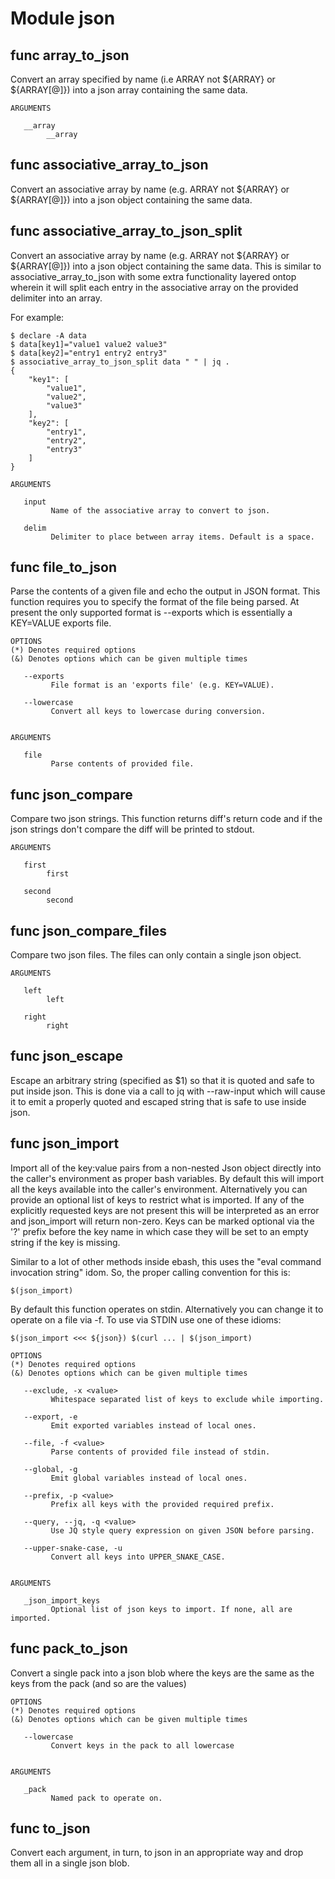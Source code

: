 # Module json


## func array_to_json


Convert an array specified by name (i.e ARRAY not ${ARRAY} or ${ARRAY[@]}) into a json array containing the same data.

```Groff
ARGUMENTS

   __array
        __array

```

## func associative_array_to_json

Convert an associative array by name (e.g. ARRAY not ${ARRAY} or ${ARRAY[@]}) into a json object containing the same
data.

## func associative_array_to_json_split


Convert an associative array by name (e.g. ARRAY not ${ARRAY} or ${ARRAY[@]}) into a json object containing the same
data. This is similar to associative_array_to_json with some extra functionality layered ontop wherein it will split
each entry in the associative array on the provided delimiter into an array.

For example:

```shell
$ declare -A data
$ data[key1]="value1 value2 value3"
$ data[key2]="entry1 entry2 entry3"
$ associative_array_to_json_split data " " | jq .
{
    "key1": [
        "value1",
        "value2",
        "value3"
    ],
    "key2": [
        "entry1",
        "entry2",
        "entry3"
    ]
}
```

```Groff
ARGUMENTS

   input
         Name of the associative array to convert to json.

   delim
         Delimiter to place between array items. Default is a space.

```

## func file_to_json


Parse the contents of a given file and echo the output in JSON format. This function requires you to specify the format
of the file being parsed. At present the only supported format is --exports which is essentially a KEY=VALUE exports
file.

```Groff
OPTIONS
(*) Denotes required options
(&) Denotes options which can be given multiple times

   --exports
         File format is an 'exports file' (e.g. KEY=VALUE).

   --lowercase
         Convert all keys to lowercase during conversion.


ARGUMENTS

   file
         Parse contents of provided file.

```

## func json_compare


Compare two json strings. This function returns diff's return code and if the json strings don't compare the diff
will be printed to stdout.

```Groff
ARGUMENTS

   first
        first

   second
        second

```

## func json_compare_files


Compare two json files. The files can only contain a single json object.

```Groff
ARGUMENTS

   left
        left

   right
        right

```

## func json_escape

Escape an arbitrary string (specified as $1) so that it is quoted and safe to put inside json. This is done via a call
to jq with --raw-input which will cause it to emit a properly quoted and escaped string that is safe to use inside
json.

## func json_import


Import all of the key:value pairs from a non-nested Json object directly into the caller's environment as proper bash
variables. By default this will import all the keys available into the caller's environment. Alternatively you can
provide an optional list of keys to restrict what is imported. If any of the explicitly requested keys are not present
this will be interpreted as an error and json_import will return non-zero. Keys can be marked optional via the '?'
prefix before the key name in which case they will be set to an empty string if the key is missing.

Similar to a lot of other  methods inside ebash, this uses the "eval command invocation string" idom. So, the proper
calling convention for this is:

```shell
$(json_import)
```

By default this function operates on stdin. Alternatively you can change it to operate on a file via -f. To use via
STDIN use one of these idioms:

```shell
$(json_import <<< ${json}) $(curl ... | $(json_import)
```

```Groff
OPTIONS
(*) Denotes required options
(&) Denotes options which can be given multiple times

   --exclude, -x <value>
         Whitespace separated list of keys to exclude while importing.

   --export, -e
         Emit exported variables instead of local ones.

   --file, -f <value>
         Parse contents of provided file instead of stdin.

   --global, -g
         Emit global variables instead of local ones.

   --prefix, -p <value>
         Prefix all keys with the provided required prefix.

   --query, --jq, -q <value>
         Use JQ style query expression on given JSON before parsing.

   --upper-snake-case, -u
         Convert all keys into UPPER_SNAKE_CASE.


ARGUMENTS

   _json_import_keys
         Optional list of json keys to import. If none, all are imported.
```

## func pack_to_json


Convert a single pack into a json blob where the keys are the same as the keys from the pack (and so are the values)

```Groff
OPTIONS
(*) Denotes required options
(&) Denotes options which can be given multiple times

   --lowercase
         Convert keys in the pack to all lowercase


ARGUMENTS

   _pack
         Named pack to operate on.

```

## func to_json

Convert each argument, in turn, to json in an appropriate way and drop them all in a single json blob.
